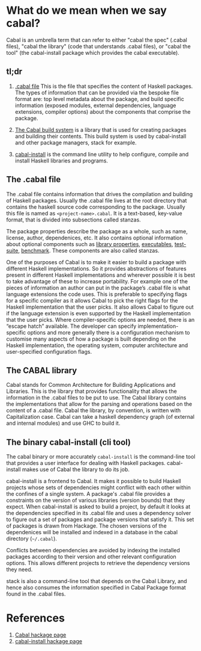 # What do we mean when we say cabal?

Cabal is an umbrella term that can refer to either "cabal the spec" (.cabal
files), "cabal the library" (code that understands .cabal files), or "cabal the
tool" (the cabal-install package which provides the cabal executable).

## tl;dr

1. [.cabal file](#the-cabal-file) This is the file that specifies the content of
   Haskell packages. The types of information that can be provided via the
   bespoke file format are: top level metadata about the package, and build
   specific information (exposed modules, external dependencies, language
   extensions, compiler options) about the components that comprise the package.

2. [The Cabal build system](#the-cabal-library) is a library that is used for
   creating packages and building their contents. This build system is used by
   cabal-install and other package managers, stack for example.

3. [cabal-install](#the-binary-cabal-install-cli-tool) is the command line
   utility to help configure, compile and install Haskell libraries and
   programs.

## The .cabal file

The .cabal file contains information that drives the compilation and building of
Haskell packages. Usually the .cabal file lives at the root directory that
contains the haskell source code corresponding to the package. Usually this file
is named as `<project-name>.cabal`. It is a text-based, key-value format, that
is divided into subsections called stanzas.

The package properties describe the package as a whole, such as name, license,
author, dependenices, etc. It also contains optional information about optional
components such as
[library properties](../new_to_cabal/06_first_cabal_library.md),
[executables](../new_to_cabal/07_first_cabal_executable.md),
[test-suite](../leveling_up/02_first_cabal_test-suite.md),
[benchmark](src/leveling_up/03_first_cabal_benchmark.md). These components are
also called stanzas.

One of the purposes of Cabal is to make it easier to build a package with
different Haskell implementations. So it provides abstractions of features
present in different Haskell implementations and wherever possible it is best to
take advantage of these to increase portability. For example one of the pieces
of information an author can put in the package’s .cabal file is what language
extensions the code uses. This is preferable to specifying flags for a specific
compiler as it allows Cabal to pick the right flags for the Haskell
implementation that the user picks. It also allows Cabal to figure out if the
language extension is even supported by the Haskell implementation that the user
picks. Where compiler-specific options are needed, there is an “escape hatch”
available. The developer can specify implementation-specific options and more
generally there is a configuration mechanism to customise many aspects of how a
package is built depending on the Haskell implementation, the operating system,
computer architecture and user-specified configuration flags.

## The CABAL library

Cabal stands for Common Architecture for Building Applications and Libraries.
This is the library that provides functionality that allows the information in
the .cabal files to be put to use. The Cabal library contains the
implementations that allow for the parsing and operations based on the content
of a .cabal file. Cabal the library, by convention, is written with
Capitalization case. Cabal can take a haskell dependency graph (of external and
internal modules) and use GHC to build it.

## The binary cabal-install (cli tool)

The cabal binary or more accurately `cabal-install` is the command-line tool
that provides a user interface for dealing with Haskell packages. cabal-install
makes use of Cabal the library to do its job.

cabal-install is a frontend to Cabal. It makes it possible to build Haskell
projects whose sets of dependencies might conflict with each other within the
confines of a single system. A package's .cabal file provides a constraints on
the version of various libraries (version bounds) that they expect. When
cabal-install is asked to build a project, by default it looks at the
dependencies specified in its .cabal file and uses a dependency solver to figure
out a set of packages and package versions that satisfy it. This set of packages
is drawn from Hackage. The chosen versions of the dependenices will be installed
and indexed in a database in the cabal directory (`~/.cabal`).

Conflicts between dependencies are avoided by indexing the installed packages
according to their version and other relevant configuration options. This allows
different projects to retrieve the dependency versions they need.

stack is also a command-line tool that depends on the Cabal Library, and hence
also consumes the information specified in Cabal Package format found in the
.cabal files.

# References

1. [Cabal hackage page](https://hackage.haskell.org/package/Cabal)
2. [cabal-install hackage page](https://hackage.haskell.org/package/cabal-install)
